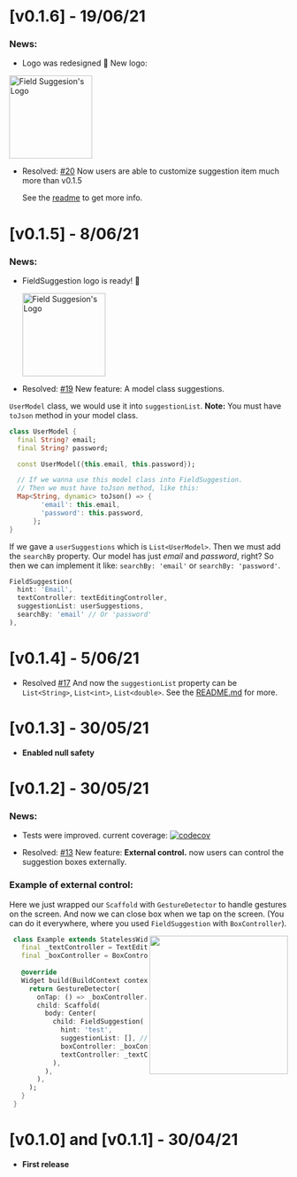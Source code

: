 # [v0.1.6] - 19/06/21
### News:
- Logo was redesigned 🎉 New logo: 
 <img width="150" src="https://raw.githubusercontent.com/theiskaa/field_suggestion/develop/example/assets/logo.png" alt="Field Suggesion's Logo">

- Resolved: [#20](https://github.com/theiskaa/field_suggestion/issues/20)
  Now users are able to customize suggestion item much more than v0.1.5

  See the [readme](https://github.com/theiskaa/field_suggestion#custom-usage) to get more info.
# [v0.1.5] - 8/06/21
### News:
- FieldSuggestion logo is ready! 🎉

  <img width="150" src="https://raw.githubusercontent.com/theiskaa/field_suggestion/develop/example/assets/logo.png" alt="Field Suggesion's Logo">

- Resolved: [#19](https://github.com/theiskaa/field_suggestion/issues/19)
New feature: A model class suggestions.

`UserModel` class, we would use it into `suggestionList`.
**Note:** You must have `toJson` method in your model class.
```dart
class UserModel {
  final String? email;
  final String? password;

  const UserModel({this.email, this.password});

  // If we wanna use this model class into FieldSuggestion.
  // Then we must have toJson method, like this:
  Map<String, dynamic> toJson() => {
        'email': this.email,
        'password': this.password,
      };
}
```
If we gave a `userSuggestions` which is `List<UserModel>`. 
Then we must add the `searchBy` property.
Our model has just *email* and *password*, right? So then we can implement it like:
`searchBy: 'email'` or `searchBy: 'password'`.
```dart
FieldSuggestion(
  hint: 'Email',
  textController: textEditingController,
  suggestionList: userSuggestions,
  searchBy: 'email' // Or 'password'
),
```
# [v0.1.4] - 5/06/21
- Resolved [#17](https://github.com/theiskaa/field_suggestion/issues/17)
And now the `suggestionList` property can be `List<String>`, `List<int>`, `List<double>`.
See the [README.md](https://github.com/theiskaa/field_suggestion/blob/develop/README.md#custom-usage) for more.
# [v0.1.3] - 30/05/21
- **Enabled null safety**
# [v0.1.2] - 30/05/21
### News: 
- Tests were improved. current coverage:
 [![codecov](https://codecov.io/gh/theiskaa/field_suggestion/branch/develop/graph/badge.svg)](https://codecov.io/gh/theiskaa/field_suggestion)

- Resolved: [#13](https://github.com/theiskaa/field_suggestion/issues/13) 
  New feature: **External control.**
now users can control the suggestion boxes externally. 

### Example of external control:

Here we just wrapped our `Scaffold` with `GestureDetector` to handle gestures on the screen.
And now we can close box when we tap on the screen. (You can do it everywhere, where you used `FieldSuggestion` with `BoxController`).

<img src="https://raw.githubusercontent.com/theiskaa/field_suggestion/develop/example/assets/external-control.gif" align = "right" height = "250px">

```dart
 class Example extends StatelessWidget {
   final _textController = TextEditingController();
   final _boxController = BoxController();
 
   @override
   Widget build(BuildContext context) {
     return GestureDetector(
       onTap: () => _boxController.close(),
       child: Scaffold(
         body: Center(
           child: FieldSuggestion(
             hint: 'test',
             suggestionList: [], // Your suggestions list here...
             boxController: _boxController,
             textController: _textController,
           ),
         ),
       ),
     );
   }
 }
```

# [v0.1.0] and [v0.1.1] - 30/04/21
- **First release**


